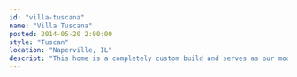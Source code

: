 ```yaml
---
id: "villa-tuscana"
name: "Villa Tuscana"
posted: 2014-05-20 2:00:00
style: "Tuscan"
location: "Naperville, IL"
descript: "This home is a completely custom build and serves as our model home. Everything was created from scratch, from the fireplace design to the furniture fabric selection."
---
```

